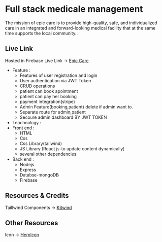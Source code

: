 # Full stack medicale management

The mission of epic care is to provide high-quality, safe, and individualized care in an integrated and forward-looking medical facility that at the same time supports the local community..

## Live Link

Hosted in Firebase Live Link -> [Epic Care](https://epic-care.web.app/)

- Feature :
  - Features of user registration and login
  - User authentication via JWT Token
  - CRUD operations
  - patient can book apointment
  - patient can pay her booking
  - payment integration(stripe)
  - Admin Feature(booking,patient) delete if admin want to.
  - Separate route for admin,patient
  - Secoure admin dashboard BY JWT TOKEN
- Teachnology :
- Front end :
  - HTML
  - Css
  - Css Library(tailwind)
  - JS Library (React js-to update content dynamically)
  - several other dependencies
- Back end :
  - Nodejs
  - Express
  - Databse-mongoDB
  - Firebase

## Resources & Credits

Taillwind Components ->
[Kitwind](https://kitwind.io/products/kometa/components)

## Other Resources

Icon -> [HeroIcon](https://heroicons.com/)
